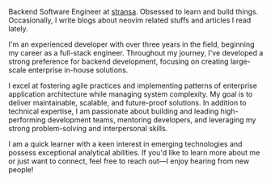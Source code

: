 <p class="about__head">
    Backend Software Engineer at <a href="https://stransa.co.jp/" target="_blank">stransa</a>. Obsessed to learn and build things. Occasionally, I write blogs about neovim related stuffs and articles I read lately.</p>

I'm an experienced developer with over three years in the field, beginning my career as a full-stack engineer. Throughout my journey, I've developed a strong preference for backend development, focusing on creating large-scale enterprise in-house solutions.

I excel at fostering agile practices and implementing patterns of enterprise application architecture while managing system complexity. My goal is to deliver maintainable, scalable, and future-proof solutions. In addition to technical expertise, I am passionate about building and leading high-performing development teams, mentoring developers, and leveraging my strong problem-solving and interpersonal skills.

I am a quick learner with a keen interest in emerging technologies and possess exceptional analytical abilities. If you'd like to learn more about me or just want to connect, feel free to reach out—I enjoy hearing from new people!
